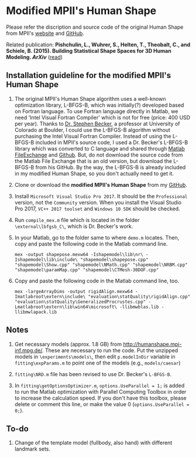 Modified MPII's Human Shape
=====

Please refer the  discription and source code of the original Human Shape from MPII's [website](http://humanshape.mpi-inf.mpg.de/) and [GitHub](https://github.com/leonid-pishchulin/humanshape).

Related publication: **Pishchulin, L., Wuhrer, S., Helten, T., Theobalt, C., and Schiele, B. (2015). Building Statistical Shape Spaces for 3D Human Modeling. _ArXiv_** ([read](http://arxiv.org/abs/1503.05860))


Installation guideline for the modified MPII's Human Shape
---

1. The original MPII's Human Shape algorithm uses a well-known optimization library, L-BFGS-B, which was initially(?) developed based on Fortran language. To use Fortran language directly in Matlab, we need 'Intel Visual Fortran Compiler' which is not for free (price: 400 USD per year). Thanks to [Dr. Stephen Becker](http://amath.colorado.edu/faculty/becker/), a professor at University of Colorado at Boulder, I could use the L-BFGS-B algorithm without purchasing the Intel Visual Fortran Compiler. Instead of using the L-BFGS-B included in MPII's source code, I used a Dr. Becker's L-BFGS-B library which was converted to C language and shared through [Matlab FileExchange](https://nl.mathworks.com/matlabcentral/fileexchange/35104-lbfgsb--l-bfgs-b--mex-wrapper) and [Github](https://github.com/stephenbeckr/L-BFGS-B-C). But, do not download the source code from the Matlab File Exchange that is an old version, but download the L-BFGS-B from his GitHub. By the way, the L-BFGS-B is already included in my modified Human Shape, so you don't actually need to get it.


1. Clone or download the **modified MPII's Human Shape** from my [GitHub](https://github.com/HandongHCI/humanshape).

1. Install `Microsoft Visual Studio Pro 2017`. It should be the `Professional` version, not the `Community` version. When you install the Visual Studio Pro 2017, `VC++ 2017 toolset` and `Windows 10 SDK` should be checked.

1. Run `compile_mex.m` file which is located in the folder `\external\lbfgsb_C\`, which is Dr. Becker's work.

1. In your Matlab, go to the folder same to where `demo.m` locates. Then, copy and paste the following code in the Matlab command line.

    ```
    mex -output shapepose.mexw64 -Ishapemodel\lib\nr\ -Ishapemodel\lib\include\ "shapemodel\shapepose.cpp" "shapemodel\Show.cpp" "shapemodel\NMath.cpp" "shapemodel\NRBM.cpp" "shapemodel\paramMap.cpp" "shapemodel\CTMesh-30DOF.cpp"
    ```

1. Copy and paste the following code in the Matlab command line, too.
    ```
    mex -largeArrayDims -output rigidAlign.mexw64 -Imatlabroot\extern\include\ "evaluation\statQuality\rigidAlign.cpp" "evaluation\statQuality\GeneralizedProcrustes.cpp" -Lmatlabroot\extern\lib\win64\microsoft\ -llibmwblas.lib -llibmwlapack.lib
    ```

Notes
---

1. Get necessary models (approx. 1.8 GB) from http://humanshape.mpi-inf.mpg.de/. These are necessary to run the code. Put the unzipped models in `\experiments\models\`, then edit `p.modelInDir` variable in `fitting\expParams.m` to point one of the models (e.g., `models/caesar`)

1. `fitting\NRD.m` file has been revised to use Dr. Becker's `L-BFGS-B`.

1. In `fitting\getOptionsOptimizer.m`, `options.UseParallel = 1;` is added to run the Matlab optimization with Parallel Computing Toolbox in order to increase the calculation speed. If you don't have this toolbox, please delete or comment this line, or make the value 0 (`options.UseParallel = 0;`).


To-do
---

1. Change of the template model (fullbody, also hand) with different landmark sets.